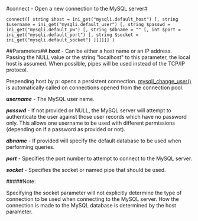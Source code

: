 #connect - Open a new connection to the MySQL server#

```
connect([ string $host = ini_get("mysqli.default_host") [, string $username = ini_get("mysqli.default_user") [, string $passwd = ini_get("mysqli.default_pw") [, string $dbname = "" [, int $port = ini_get("mysqli.default_port") [, string $socket = ini_get("mysqli.default_socket") ]]]]]] )

```
##Parameters##
***host*** - Can be either a host name or an IP address. Passing the NULL value or the string "localhost" to this parameter, the local host is assumed. When possible, pipes will be used instead of the TCP/IP protocol.

Prepending host by p: opens a persistent connection. [mysqli_change_user()](http://php.net/manual/en/mysqli.change-user.php) is automatically called on connections opened from the connection pool.

***username*** - The MySQL user name.

***passwd*** - If not provided or NULL, the MySQL server will attempt to authenticate the user against those user records which have no password only. This allows one username to be used with different permissions (depending on if a password as provided or not).

***dbname*** - If provided will specify the default database to be used when performing queries.

***port*** - Specifies the port number to attempt to connect to the MySQL server.

***socket*** - Specifies the socket or named pipe that should be used.

#####Note:

Specifying the socket parameter will not explicitly determine the type of connection to be used when connecting to the MySQL server. How the connection is made to the MySQL database is determined by the host parameter.

